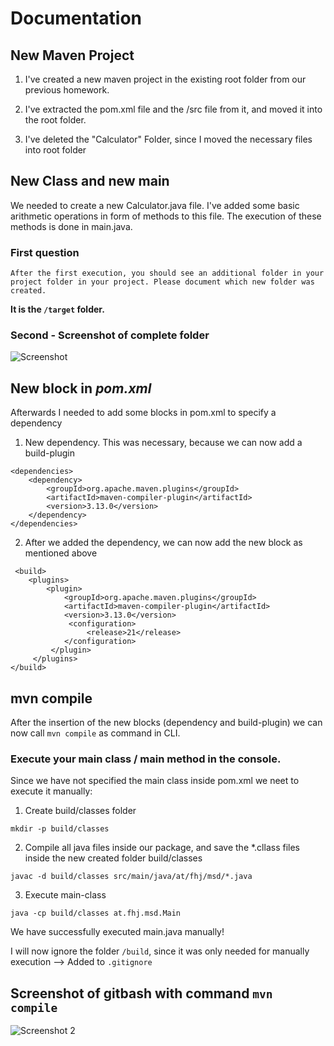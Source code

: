 # Documentation

## New Maven Project

1. I've created a new maven project in the existing root folder from our previous homework. 

2. I've extracted the pom.xml file and the /src file from it, and moved it into the root folder. 

3. I've deleted the "Calculator" Folder, since I moved the necessary files into root folder

## New Class and new main

We needed to create a new Calculator.java file. I've added some basic arithmetic operations in form of methods to this file. The execution of these methods is done in main.java. 

### First question

```After the first execution, you should see an additional folder in your project folder in your project. Please document which new folder was created.```

**It is the ``/target`` folder.**

### Second - Screenshot of complete folder

![Screenshot](resources\\images\\ex3_1.png)


## New block in ***pom.xml***

Afterwards I needed to add some blocks in pom.xml to specify a dependency

1. New dependency. This was necessary, because we can now add a build-plugin

```
<dependencies>
    <dependency>
        <groupId>org.apache.maven.plugins</groupId>
        <artifactId>maven-compiler-plugin</artifactId>
        <version>3.13.0</version>
    </dependency>
</dependencies>
```

2. After we added the dependency, we can now add the new block as mentioned above

```
 <build>
    <plugins>
        <plugin>
            <groupId>org.apache.maven.plugins</groupId>
            <artifactId>maven-compiler-plugin</artifactId>
            <version>3.13.0</version>
             <configuration>
                 <release>21</release>
            </configuration>
         </plugin>
     </plugins>
</build>
```

## mvn compile

After the insertion of the new blocks (dependency and build-plugin) we can now call ```mvn compile``` as command in CLI. 

###  Execute your main class / main method in the console.

Since we have not specified the main class inside pom.xml we neet to execute it manually: 

1. Create build/classes folder

``` 
mkdir -p build/classes
```

2. Compile all java files inside our package, and save the *.cllass files inside the new created folder build/classes

``` 
javac -d build/classes src/main/java/at/fhj/msd/*.java 
```

3. Execute main-class 

```
java -cp build/classes at.fhj.msd.Main
```

We have successfully executed main.java manually!

I will now ignore the folder ``/build``, since it was only needed for manually execution --> Added to ``.gitignore``

## Screenshot of gitbash with command ``mvn compile``

![Screenshot 2](resources\\images\\ex3_2.png)





